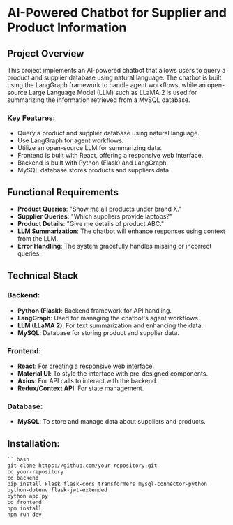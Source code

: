 # AI-Powered Chatbot for Supplier and Product Information

## Project Overview

This project implements an AI-powered chatbot that allows users to query a product and supplier database using natural language. The chatbot is built using the LangGraph framework to handle agent workflows, while an open-source Large Language Model (LLM) such as LLaMA 2 is used for summarizing the information retrieved from a MySQL database.

### Key Features:
- Query a product and supplier database using natural language.
- Use LangGraph for agent workflows.
- Utilize an open-source LLM for summarizing data.
- Frontend is built with React, offering a responsive web interface.
- Backend is built with Python (Flask) and LangGraph.
- MySQL database stores products and suppliers data.
  
## Functional Requirements

- **Product Queries**: "Show me all products under brand X."
- **Supplier Queries**: "Which suppliers provide laptops?"
- **Product Details**: "Give me details of product ABC."
- **LLM Summarization**: The chatbot will enhance responses using context from the LLM.
- **Error Handling**: The system gracefully handles missing or incorrect queries.

## Technical Stack

### Backend:
- **Python (Flask)**: Backend framework for API handling.
- **LangGraph**: Used for managing the chatbot's agent workflows.
- **LLM (LLaMA 2)**: For text summarization and enhancing the data.
- **MySQL**: Database for storing product and supplier data.

### Frontend:
- **React**: For creating a responsive web interface.
- **Material UI**: To style the interface with pre-designed components.
- **Axios**: For API calls to interact with the backend.
- **Redux/Context API**: For state management.

### Database:
- **MySQL**: To store and manage data about suppliers and products.

## Installation:
    ```bash
    git clone https://github.com/your-repository.git
    cd your-repository
    cd backend
    pip install Flask flask-cors transformers mysql-connector-python python-dotenv flask-jwt-extended
    python app.py
    cd frontend
    npm install
    npm run dev